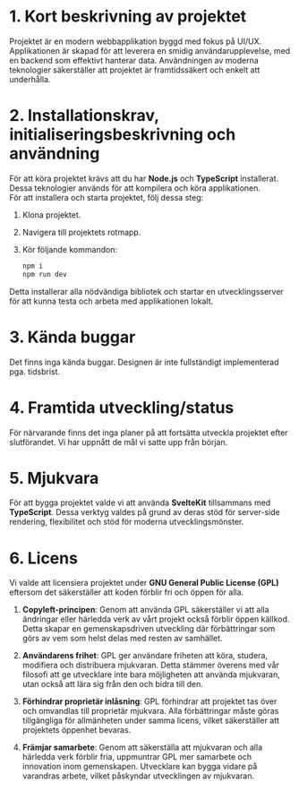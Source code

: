 # 1. Kort beskrivning av projektet
Projektet är en modern webbapplikation byggd med fokus på UI/UX. Applikationen är skapad för att leverera en smidig användarupplevelse, med en backend som effektivt hanterar data. Användningen av moderna teknologier säkerställer att projektet är framtidssäkert och enkelt att underhålla.

# 2. Installationskrav, initialiseringsbeskrivning och användning
För att köra projektet krävs att du har **Node.js** och **TypeScript** installerat. Dessa teknologier används för att kompilera och köra applikationen.  
För att installera och starta projektet, följ dessa steg:

1. Klona projektet.
2. Navigera till projektets rotmapp.
3. Kör följande kommandon:

   ```bash
   npm i
   npm run dev
   ```

Detta installerar alla nödvändiga bibliotek och startar en utvecklingsserver för att kunna testa och arbeta med applikationen lokalt.

# 3. Kända buggar
Det finns inga kända buggar. Designen är inte fullständigt implementerad pga. tidsbrist.

# 4. Framtida utveckling/status
För närvarande finns det inga planer på att fortsätta utveckla projektet efter slutförandet. Vi har uppnått de mål vi satte upp från början.

# 5. Mjukvara
För att bygga projektet valde vi att använda **SvelteKit** tillsammans med **TypeScript**. Dessa verktyg valdes på grund av deras stöd för server-side rendering, flexibilitet och stöd för moderna utvecklingsmönster.

# 6. Licens

Vi valde att licensiera projektet under **GNU General Public License (GPL)** eftersom det säkerställer att koden förblir fri och öppen för alla.

1. **Copyleft-principen**: Genom att använda GPL säkerställer vi att alla ändringar eller härledda verk av vårt projekt också förblir öppen källkod. Detta skapar en gemenskapsdriven utveckling där förbättringar som görs av vem som helst delas med resten av samhället.
   
2. **Användarens frihet**: GPL ger användare friheten att köra, studera, modifiera och distribuera mjukvaran. Detta stämmer överens med vår filosofi att ge utvecklare inte bara möjligheten att använda mjukvaran, utan också att lära sig från den och bidra till den.

3. **Förhindrar proprietär inlåsning**: GPL förhindrar att projektet tas över och omvandlas till proprietär mjukvara. Alla förbättringar måste göras tillgängliga för allmänheten under samma licens, vilket säkerställer att projektets öppenhet bevaras.

4. **Främjar samarbete**: Genom att säkerställa att mjukvaran och alla härledda verk förblir fria, uppmuntrar GPL mer samarbete och innovation inom gemenskapen. Utvecklare kan bygga vidare på varandras arbete, vilket påskyndar utvecklingen av mjukvaran.
